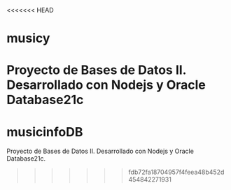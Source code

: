 <<<<<<< HEAD
# musicy
Proyecto de Bases de Datos II. Desarrollado con Nodejs y Oracle Database21c
=======
# musicinfoDB
Proyecto de Bases de Datos II. Desarrollado con Nodejs y Oracle Database21c.
>>>>>>> fdb72fa18704957f4feea48b452d454842271931
